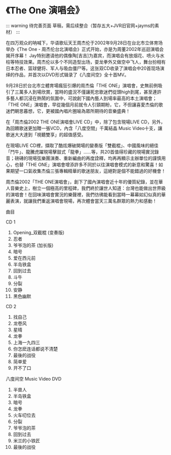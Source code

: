 # 《The One 演唱会》

::: warning 待完善页面
草稿，需后续整合（暂存五大+JVR旧官网+jayms的素材）
:::

在四万观众的呐喊下，华语歌坛天王周杰伦于2002年9月28日在台北市立体育场举办《The One - 周杰伦台北演唱会》正式开始，亦是为周董2002年巡迴演唱会揭开序幕！
Jay特别邀请他的偶像陶[吉吉]为嘉宾，而演唱会有放烟花、喷火与水柱等特技效果。周杰伦以多个不同造型出场，耍龙拳外又做空中飞人，舞台扮相有日本忍者、篮球健将、军人与吸血僵尸等。这张双CD收录了演唱会中20首现场演绎的作品，并首次以DVD形式辑录了《八度间空》全十首MV。

9月28日於台北市立體育場瘋狂引爆的周杰倫「THE ONE」演唱會，史無前例吸引了三萬多人到場欣賞，當時的盛況不僅讓死忠歌迷們從頭high到尾，甚至連許多藝人都沉浸在熱鬧的氛圍中，可說創下國內藝人到場率最高的本土演唱會；「THE ONE」演唱會，早從幾個月前就令人引頸期盼，它，不但讓喜愛杰倫的歌迷們朝思暮想，它，更被國內唱片圈喻為眾所期待的音樂盛典！

在「周杰倫2002 THE ONE演唱會LIVE CD」中，除了包含現場LIVE CD，另外，為回饋歌迷更加贈一張VCD，內含「八度空間」千萬結晶 Music Video十支，讓歌迷大大達到「視聽雙享」的超值感受。

在現場LIVE CD裡，擷取了酷炫爆破開場的變奏版「雙截棍」、中國風味的絕佳「鬥牛」、龍騰虎躍現場擊鼓式「龍拳」……等，共20首值得珍藏的現場實況錄音；磅礡的現場弦樂團演奏、重新編曲的再度詮釋，均再再顯示主辦單位的謹慎用心，也替「THE ONE」演唱會增添許多不同於以往演唱會模式的新意和驚喜！如果期望一口氣收集杰倫三張專輯精華的歌迷朋友，這絕對是個不能錯過的好機會！

周杰倫2002「THE ONE演唱會」，創下了國內演唱會近十年的優質紀錄，並在華人音樂史上，樹立一個極高的里程碑，我們終於讓世人知道：台灣也能做出世界級的演唱會！在回味演唱會實況的樂聲裡，我們彷彿能看到當時一幕幕如幻似真的華麗表演，就讓我們重返演唱會現場，再次體會當天三萬名群眾的熱力和感動！

曲目

CD 1
01. Opening_双截棍 (变奏版)
02. 忍者
03. 爷爷泡的茶 (加长版)
04. 暗号
05. 爱在西元前
06. 半岛铁盒
07. 回到过去
08. 斗牛
09. 分裂
10. 安静
11. 黑色幽默

CD 2
01. 找自己
02. 龙卷风
03. 星晴
04. 龙拳
05. 上海一九四三
06. 你怎麽连话都说不清楚
07. 最後的战役
08. 简单爱
09. 开不了口

八度间空 Music Video DVD
01. 半兽人
02. 半岛铁盒
03. 暗号
04. 龙拳
05. 火车叨位去
06. 分裂
07. 爷爷泡的茶
08. 回到过去
09. 米兰的小铁匠
10. 最後的战役